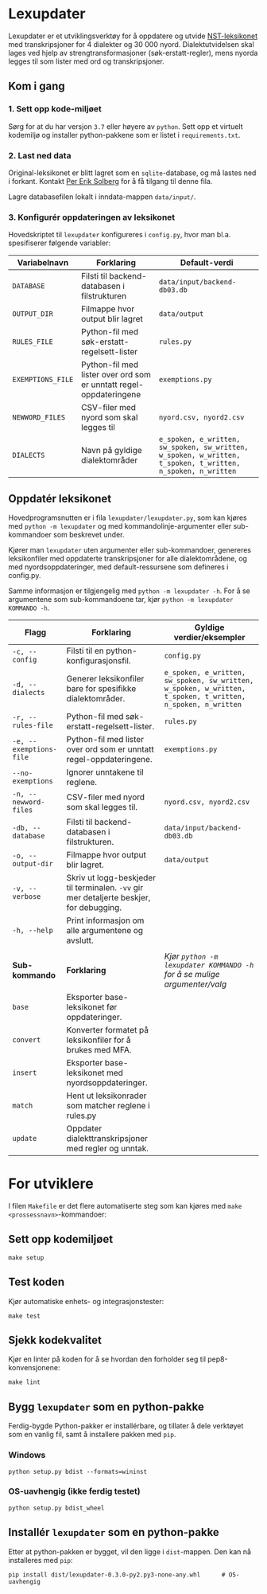# Lexupdater 

Lexupdater er et utviklingsverktøy for å oppdatere og utvide 
[NST-leksikonet](https://www.nb.no/sprakbanken/ressurskatalog/oai-nb-no-sbr-23/) 
med transkripsjoner for 4 dialekter og 30 000 nyord. 
Dialektutvidelsen skal lages ved hjelp av strengtransformasjoner 
(søk-erstatt-regler), mens nyorda legges til som lister med ord og
transkripsjoner.

## Kom i gang
### 1. Sett opp kode-miljøet
Sørg for at du har versjon `3.7` eller høyere av `python`.
Sett opp et virtuelt kodemiljø og installer python-pakkene som er listet i 
`requirements.txt`. 

### 2. Last ned data
Original-leksikonet er blitt lagret som en `sqlite`-database, 
og må lastes ned i forkant. 
Kontakt [Per Erik Solberg](https://github.com/peresolb) for å få tilgang 
til denne fila. 

Lagre databasefilen lokalt i inndata-mappen `data/input/`.

### 3. Konfigurér oppdateringen av leksikonet

Hovedskriptet til `lexupdater` konfigureres i `config.py`, 
hvor man bl.a. spesifiserer følgende variabler:

Variabelnavn | Forklaring | Default-verdi
---|---|---
`DATABASE`  | Filsti til backend-databasen i filstrukturen | `data/input/backend-db03.db`
`OUTPUT_DIR` | Filmappe hvor output blir lagret | `data/output`
`RULES_FILE` | Python-fil med søk-erstatt-regelsett-lister |  `rules.py`
`EXEMPTIONS_FILE` | Python-fil med lister over ord som er unntatt regel-oppdateringene | `exemptions.py`
`NEWWORD_FILES` | CSV-filer med nyord som skal legges til  |   `nyord.csv, nyord2.csv`
`DIALECTS` | Navn på gyldige dialektområder | `e_spoken, e_written, sw_spoken, sw_written, w_spoken, w_written, t_spoken, t_written, n_spoken, n_written`


## Oppdatér leksikonet
Hovedprogramsnutten er i fila `lexupdater/lexupdater.py`, som kan kjøres med 
`python -m lexupdater` og med kommandolinje-argumenter eller sub-kommandoer som 
beskrevet under. 

Kjører man `lexupdater` uten argumenter eller sub-kommandoer, 
genereres leksikonfiler med oppdaterte transkripsjoner for alle 
dialektområdene, og med nyordsoppdateringer, med default-ressursene som 
defineres i config.py.

Samme informasjon er tilgjengelig med `python -m lexupdater -h`.
For å se argumentene som sub-kommandoene tar, kjør `python -m lexupdater 
KOMMANDO -h`.

Flagg | Forklaring  | Gyldige verdier/eksempler
---   | --- | ---
`-c, --config` | Filsti til en python-konfigurasjonsfil. | `config.py`
`-d, --dialects`  | Generer leksikonfiler bare for spesifikke dialektområder.  | `e_spoken, e_written, sw_spoken, sw_written, w_spoken, w_written, t_spoken, t_written, n_spoken, n_written`
`-r, --rules-file` | Python-fil med søk-erstatt-regelsett-lister. | `rules.py`  
`-e, --exemptions-file` | Python-fil med lister over ord som er unntatt regel-oppdateringene. | `exemptions.py`
`--no-exemptions`  | Ignorer unntakene til reglene. |
`-n, --newword-files` | CSV-filer med nyord som skal legges til.  |   `nyord.csv, nyord2.csv`
`-db, --database` | Filsti til backend-databasen i filstrukturen. | `data/input/backend-db03.db` 
`-o, --output-dir` | Filmappe hvor output blir lagret. | `data/output`
`-v, --verbose`  | Skriv ut logg-beskjeder til terminalen. `-vv` gir mer detaljerte beskjer, for debugging. |
`-h, --help` | Print informasjon om alle argumentene og avslutt. |
||
__Sub-kommando__ | __Forklaring__ | _Kjør `python -m lexupdater KOMMANDO -h` for å se mulige argumenter/valg_
`base` | Eksporter base-leksikonet før oppdateringer. |  
`convert` | Konverter formatet på leksikonfiler for å brukes med MFA.  |  
`insert` | Eksporter base-leksikonet med nyordsoppdateringer. |
`match`  | Hent ut leksikonrader som matcher reglene i rules.py | 
`update` | Oppdater dialekttranskripsjoner med regler og unntak. | 


# For utviklere

I filen  `Makefile` er det flere automatiserte steg som kan kjøres med 
`make <prossessnavn>`-kommandoer:   

## Sett opp kodemiljøet

```shell
make setup
```

## Test koden
Kjør automatiske enhets- og integrasjonstester: 
```shell
make test
```

## Sjekk kodekvalitet
Kjør en linter på koden for å se hvordan den forholder seg til 
pep8-konvensjonene: 
```shell
make lint
```

## Bygg `lexupdater` som en python-pakke
Ferdig-bygde Python-pakker er installérbare, og tillater å dele verktøyet 
som en vanlig fil, samt å installere pakken med `pip`. 

### Windows 
```shell
python setup.py bdist --formats=wininst
```

### OS-uavhengig (ikke ferdig testet)
```shell
python setup.py bdist_wheel
```

## Installér `lexupdater` som en python-pakke 
Etter at python-pakken er bygget, vil den ligge i `dist`-mappen. Den kan nå 
installeres med `pip`: 

```shell
pip install dist/lexupdater-0.3.0-py2.py3-none-any.whl      # OS-uavhengig
```
